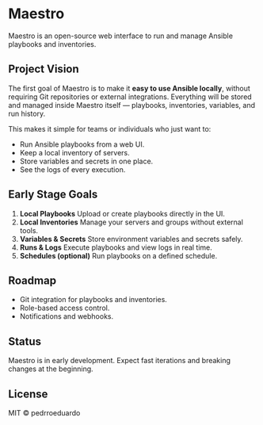 # Maestro

Maestro is an open-source web interface to run and manage Ansible playbooks and inventories.

## Project Vision

The first goal of Maestro is to make it **easy to use Ansible locally**, without requiring Git repositories or external integrations.
Everything will be stored and managed inside Maestro itself — playbooks, inventories, variables, and run history.

This makes it simple for teams or individuals who just want to:

- Run Ansible playbooks from a web UI.
- Keep a local inventory of servers.
- Store variables and secrets in one place.
- See the logs of every execution.

## Early Stage Goals

1. **Local Playbooks**
   Upload or create playbooks directly in the UI.
2. **Local Inventories**
   Manage your servers and groups without external tools.
3. **Variables & Secrets**
   Store environment variables and secrets safely.
4. **Runs & Logs**
   Execute playbooks and view logs in real time.
5. **Schedules (optional)**
   Run playbooks on a defined schedule.

## Roadmap

- Git integration for playbooks and inventories.
- Role-based access control.
- Notifications and webhooks.

## Status

Maestro is in early development.
Expect fast iterations and breaking changes at the beginning.

## License

MIT © pedrroeduardo
